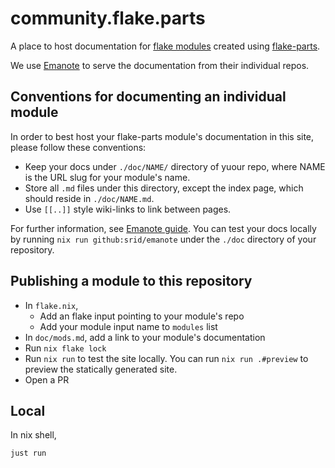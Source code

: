 # community.flake.parts

A place to host documentation for [flake modules](/modules) created using [flake-parts](https://flake.parts/).

We use [Emanote](https://emanote.srid.ca/) to serve the documentation from their individual repos.

## Conventions for documenting an individual module

In order to best host your flake-parts module's documentation in this site, please follow these conventions:

- Keep your docs under `./doc/NAME/` directory of yuour repo, where NAME is the URL slug for your module's name.
- Store all `.md` files under this directory, except the index page, which should reside in `./doc/NAME.md`. 
- Use `[[..]]` style wiki-links to link between pages.

For further information, see [Emanote guide](https://emanote.srid.ca/guide). You can test your docs locally by running `nix run github:srid/emanote` under the `./doc` directory of your repository.

## Publishing a module to this repository

- In `flake.nix`,
  - Add an flake input pointing to your module's repo
  - Add your module input name to `modules` list
- In `doc/mods.md`, add a link to your module's documentation
- Run `nix flake lock`
- Run `nix run` to test the site locally. You can run `nix run .#preview` to preview the statically generated site.
- Open a PR

## Local

In nix shell,

```bash
just run
```
